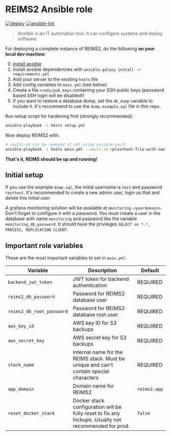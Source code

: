 # REIMS2 Ansible role

[![deploy](https://github.com/reims2/reims2-ansible-playbook/actions/workflows/deploy.yml/badge.svg?event=push)](https://github.com/reims2/reims2-ansible-playbook/actions/workflows/deploy.yml)
[![ansible-lint](https://github.com/reims2/reims2-ansible-playbook/actions/workflows/lint.yml/badge.svg?event=push)](https://github.com/reims2/reims2-ansible-playbook/actions/workflows/lint.yml)

> Ansible is an IT automation tool. It can configure systems and deploy software.

For deploying a complete instance of REIMS2, do the following **on your local dev machine**:

0. [Install ansible](https://docs.ansible.com/ansible/latest/installation_guide/intro_installation.html)
1. Install ansible dependencies with `ansible-galaxy install -r requirements.yml`
2. Add your server to the existing `hosts` file
3. Add config variables to `main.yml` (see below)
4. Create a file `creds/pub_keys` containing your SSH public keys (password based SSH login will be disabled!)
5. If you want to restore a database dump, set the `db_dump` variable to include it. It's recommend to use the `dump.example.sql` file in this repo.

Run setup script for hardening first (strongly recommended):

```bash
ansible-playbook -i hosts setup.yml
```

Now deploy REIMS2 with:

```bash
# vaulti-id can be removed if not using ansible-vault
ansible-playbook -i hosts main.yml --vault-id <plaintext-file-with-vault-password>
```

**That's it, REIMS should be up and running!**

## Initial setup

If you use the example `dump.sql`, the initial username is `test` and password `testtest`. It's recommended to create a new admin user, login as that and delete this initial user.

A grafana monitoring solution will be available at `monitoring.<yourdomain>`. Don't forget to configure it with a password. You must create a user in the database with name `monitoring` and password like the variable `monitoring_db_password`. It should have the privileges `SELECT on *.*, PROCESS, REPLICATION CLIENT`.

## Important role variables

These are the most important variables to set in `main.yml`:

| Variable                  | Description                                                                                          | Default      |
| ------------------------- | ---------------------------------------------------------------------------------------------------- | ------------ |
| `backend_jwt_token`       | JWT token for backend authentication                                                                 | REQUIRED     |
| `reims2_db_password`      | Password for REIMS2 database user                                                                    | REQUIRED     |
| `reims2_db_root_password` | Password for REIMS2 database root user                                                               | REQUIRED     |
| `aws_key_id`              | AWS key ID for S3 backups                                                                            | REQUIRED     |
| `aws_secret_key`          | AWS secret key for S3 backups                                                                        | REQUIRED     |
| `stack_name`              | Internal name for the REIMS stack. Must be unique and can't contain special characters               | REQUIRED     |
| `app_domain`              | Domain name for REIMS2                                                                               | `reims2.app` |
| `reset_docker_stack`      | Docker stack configuration will be fully reset to fix any hickups. Usually not recommended for prod. | `false`      |
